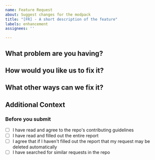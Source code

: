 ```yaml
---
name: Feature Request
about: Suggest changes for the modpack
title: "[FR] - A short description of the feature"
labels: enhancement
assignees: ''

---
```


## What problem are you having?
<!-- Describe the problem your having or the item you want to re-balance. -->

## How would you like us to fix it?
<!-- Describe changes we could make, or if your experienced enough what we can change. -->

## What other ways can we fix it?
<!-- If that isn't possible, what else could we do? -->

## Additional Context
<!-- What happens when the imbalance occurs? Where's the issue centered around? -->

### Before you submit
- [ ] I have read and agree to the repo's contributing guidelines
- [ ] I have read and filled out the entire report
- [ ] I agree that if I haven't filled out the report that my request may be deleted automatically
- [ ] I have searched for similar requests in the repo
